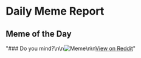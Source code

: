 # Daily Meme Report

## Meme of the Day
"### Do you mind?\n\n![Meme](https://i.redd.it/ei03kig6w14e1.gif)\n\n[View on Reddit](https://redd.it/1h3dxa3)"
